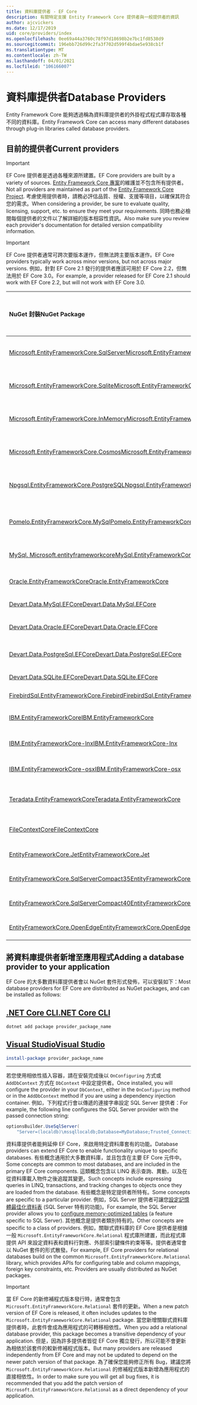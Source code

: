 ```yaml
---
title: 資料庫提供者 - EF Core
description: 有關特定支援 Entity Framework Core 提供者與一般提供者的資訊
author: ajcvickers
ms.date: 12/17/2019
uid: core/providers/index
ms.openlocfilehash: 0ee69a44a3760c78f97d18698b2e7bc1fd8538d9
ms.sourcegitcommit: 196ebb726d99c2fa3f702d599f4bdae5e938cb1f
ms.translationtype: MT
ms.contentlocale: zh-TW
ms.lasthandoff: 04/01/2021
ms.locfileid: "106166007"
---
```

# <a name="database-providers"></a><span data-ttu-id="dda9c-103">資料庫提供者</span><span class="sxs-lookup"><span data-stu-id="dda9c-103">Database Providers</span></span>

<span data-ttu-id="dda9c-104">Entity Framework Core 能夠透過稱為資料庫提供者的外掛程式程式庫存取各種不同的資料庫。</span><span class="sxs-lookup"><span data-stu-id="dda9c-104">Entity Framework Core can access many different databases through plug-in libraries called database providers.</span></span>

## <a name="current-providers"></a><span data-ttu-id="dda9c-105">目前的提供者</span><span class="sxs-lookup"><span data-stu-id="dda9c-105">Current providers</span></span>

> [!IMPORTANT]
> <span data-ttu-id="dda9c-106">EF Core 提供者是透過各種來源所建置。</span><span class="sxs-lookup"><span data-stu-id="dda9c-106">EF Core providers are built by a variety of sources.</span></span> <span data-ttu-id="dda9c-107">[Entity Framework Core 專案](https://github.com/dotnet/efcore)的維護並不包含所有提供者。</span><span class="sxs-lookup"><span data-stu-id="dda9c-107">Not all providers are maintained as part of the [Entity Framework Core Project](https://github.com/dotnet/efcore).</span></span> <span data-ttu-id="dda9c-108">考慮使用提供者時，請務必評估品質、授權、支援等項目，以確保其符合您的需求。</span><span class="sxs-lookup"><span data-stu-id="dda9c-108">When considering a provider, be sure to evaluate quality, licensing, support, etc. to ensure they meet your requirements.</span></span> <span data-ttu-id="dda9c-109">同時也務必檢閱每個提供者的文件以了解詳細的版本相容性資訊。</span><span class="sxs-lookup"><span data-stu-id="dda9c-109">Also make sure you review each provider's documentation for detailed version compatibility information.</span></span>

> [!IMPORTANT]
> <span data-ttu-id="dda9c-110">EF Core 提供者通常可跨次要版本運作，但無法跨主要版本運作。</span><span class="sxs-lookup"><span data-stu-id="dda9c-110">EF Core providers typically work across minor versions, but not across major versions.</span></span> <span data-ttu-id="dda9c-111">例如，針對 EF Core 2.1 發行的提供者應該可用於 EF Core 2.2，但無法用於 EF Core 3.0。</span><span class="sxs-lookup"><span data-stu-id="dda9c-111">For example, a provider released for EF Core 2.1 should work with EF Core 2.2, but will not work with EF Core 3.0.</span></span>

| <span data-ttu-id="dda9c-112">NuGet 封裝</span><span class="sxs-lookup"><span data-stu-id="dda9c-112">NuGet Package</span></span>                                                                                                                                                                         | <span data-ttu-id="dda9c-113">支援的資料庫引擎</span><span class="sxs-lookup"><span data-stu-id="dda9c-113">Supported database engines</span></span>      | <span data-ttu-id="dda9c-114">維護程式/廠商</span><span class="sxs-lookup"><span data-stu-id="dda9c-114">Maintainer / Vendor</span></span>                                                                             | <span data-ttu-id="dda9c-115">注意/需求</span><span class="sxs-lookup"><span data-stu-id="dda9c-115">Notes / Requirements</span></span>                       | <span data-ttu-id="dda9c-116">針對版本所建置</span><span class="sxs-lookup"><span data-stu-id="dda9c-116">Built for version</span></span> | <span data-ttu-id="dda9c-117">實用連結</span><span class="sxs-lookup"><span data-stu-id="dda9c-117">Useful links</span></span>                                                                                                                                   |
|:--------------------------------------------------------------------------------------------------------------------------------------------------------------------------------------|:--------------------------------|:------------------------------------------------------------------------------------------------|:-------------------------------------------|:------------------|:-----------------------------------------------------------------------------------------------------------------------------------------------|
| [<span data-ttu-id="dda9c-118">Microsoft.EntityFrameworkCore.SqlServer</span><span class="sxs-lookup"><span data-stu-id="dda9c-118">Microsoft.EntityFrameworkCore.SqlServer</span></span>](https://www.nuget.org/packages/Microsoft.EntityFrameworkCore.SqlServer)                                                                     | <span data-ttu-id="dda9c-119">SQL Server 2012 及更新版本</span><span class="sxs-lookup"><span data-stu-id="dda9c-119">SQL Server 2012 onwards</span></span>         | <span data-ttu-id="dda9c-120">[EF Core 專案](https://github.com/dotnet/efcore/) (Microsoft)</span><span class="sxs-lookup"><span data-stu-id="dda9c-120">[EF Core Project](https://github.com/dotnet/efcore/) (Microsoft)</span></span>                                |                                            | <span data-ttu-id="dda9c-121">5.0</span><span class="sxs-lookup"><span data-stu-id="dda9c-121">5.0</span></span>               | [<span data-ttu-id="dda9c-122">docs</span><span class="sxs-lookup"><span data-stu-id="dda9c-122">docs</span></span>](xref:core/providers/sql-server/index)                                                                                                   |
| [<span data-ttu-id="dda9c-123">Microsoft.EntityFrameworkCore.Sqlite</span><span class="sxs-lookup"><span data-stu-id="dda9c-123">Microsoft.EntityFrameworkCore.Sqlite</span></span>](https://www.nuget.org/packages/Microsoft.EntityFrameworkCore.Sqlite)                                                                           | <span data-ttu-id="dda9c-124">SQLite 3.7 及更新版本</span><span class="sxs-lookup"><span data-stu-id="dda9c-124">SQLite 3.7 onwards</span></span>              | <span data-ttu-id="dda9c-125">[EF Core 專案](https://github.com/dotnet/efcore/) (Microsoft)</span><span class="sxs-lookup"><span data-stu-id="dda9c-125">[EF Core Project](https://github.com/dotnet/efcore/) (Microsoft)</span></span>                                |                                            | <span data-ttu-id="dda9c-126">5.0</span><span class="sxs-lookup"><span data-stu-id="dda9c-126">5.0</span></span>               | [<span data-ttu-id="dda9c-127">docs</span><span class="sxs-lookup"><span data-stu-id="dda9c-127">docs</span></span>](xref:core/providers/sqlite/index)                                                                                                       |
| [<span data-ttu-id="dda9c-128">Microsoft.EntityFrameworkCore.InMemory</span><span class="sxs-lookup"><span data-stu-id="dda9c-128">Microsoft.EntityFrameworkCore.InMemory</span></span>](https://www.nuget.org/packages/Microsoft.EntityFrameworkCore.InMemory)                                                                       | <span data-ttu-id="dda9c-129">EF Core 記憶體內部資料庫</span><span class="sxs-lookup"><span data-stu-id="dda9c-129">EF Core in-memory database</span></span>      | <span data-ttu-id="dda9c-130">[EF Core 專案](https://github.com/dotnet/efcore/) (Microsoft)</span><span class="sxs-lookup"><span data-stu-id="dda9c-130">[EF Core Project](https://github.com/dotnet/efcore/) (Microsoft)</span></span>                                | [<span data-ttu-id="dda9c-131">限制</span><span class="sxs-lookup"><span data-stu-id="dda9c-131">Limitations</span></span>](xref:core/testing/in-memory) | <span data-ttu-id="dda9c-132">5.0</span><span class="sxs-lookup"><span data-stu-id="dda9c-132">5.0</span></span>               | [<span data-ttu-id="dda9c-133">docs</span><span class="sxs-lookup"><span data-stu-id="dda9c-133">docs</span></span>](xref:core/providers/in-memory/index)                                                                                                    |
| [<span data-ttu-id="dda9c-134">Microsoft.EntityFrameworkCore.Cosmos</span><span class="sxs-lookup"><span data-stu-id="dda9c-134">Microsoft.EntityFrameworkCore.Cosmos</span></span>](https://www.nuget.org/packages/Microsoft.EntityFrameworkCore.Cosmos)                                                                           | <span data-ttu-id="dda9c-135">Azure Cosmos DB SQL API</span><span class="sxs-lookup"><span data-stu-id="dda9c-135">Azure Cosmos DB SQL API</span></span>         | <span data-ttu-id="dda9c-136">[EF Core 專案](https://github.com/dotnet/efcore/) (Microsoft)</span><span class="sxs-lookup"><span data-stu-id="dda9c-136">[EF Core Project](https://github.com/dotnet/efcore/) (Microsoft)</span></span>                                |                                            | <span data-ttu-id="dda9c-137">5.0</span><span class="sxs-lookup"><span data-stu-id="dda9c-137">5.0</span></span>               | [<span data-ttu-id="dda9c-138">docs</span><span class="sxs-lookup"><span data-stu-id="dda9c-138">docs</span></span>](xref:core/providers/cosmos/index)                                                                                                       |
| [<span data-ttu-id="dda9c-139">Npgsql.EntityFrameworkCore.PostgreSQL</span><span class="sxs-lookup"><span data-stu-id="dda9c-139">Npgsql.EntityFrameworkCore.PostgreSQL</span></span>](https://www.nuget.org/packages/Npgsql.EntityFrameworkCore.PostgreSQL)                                                                         | <span data-ttu-id="dda9c-140">PostgreSQL</span><span class="sxs-lookup"><span data-stu-id="dda9c-140">PostgreSQL</span></span>                      | [<span data-ttu-id="dda9c-141">Npgsql 開發小組</span><span class="sxs-lookup"><span data-stu-id="dda9c-141">Npgsql Development Team</span></span>](https://github.com/npgsql)                                            |                                            | <span data-ttu-id="dda9c-142">5.0</span><span class="sxs-lookup"><span data-stu-id="dda9c-142">5.0</span></span>               | [<span data-ttu-id="dda9c-143">docs</span><span class="sxs-lookup"><span data-stu-id="dda9c-143">docs</span></span>](https://www.npgsql.org/efcore/index.html)                                                                                               |
| [<span data-ttu-id="dda9c-144">Pomelo.EntityFrameworkCore.MySql</span><span class="sxs-lookup"><span data-stu-id="dda9c-144">Pomelo.EntityFrameworkCore.MySql</span></span>](https://www.nuget.org/packages/Pomelo.EntityFrameworkCore.MySql)                                                                                   | <span data-ttu-id="dda9c-145">MySQL、MariaDB</span><span class="sxs-lookup"><span data-stu-id="dda9c-145">MySQL, MariaDB</span></span>                  | [<span data-ttu-id="dda9c-146">Pomelo Foundation 專案</span><span class="sxs-lookup"><span data-stu-id="dda9c-146">Pomelo Foundation Project</span></span>](https://github.com/PomeloFoundation)                                |                                            | <span data-ttu-id="dda9c-147">3.1</span><span class="sxs-lookup"><span data-stu-id="dda9c-147">3.1</span></span>               | [<span data-ttu-id="dda9c-148">讀我檔案</span><span class="sxs-lookup"><span data-stu-id="dda9c-148">readme</span></span>](https://github.com/PomeloFoundation/Pomelo.EntityFrameworkCore.MySql/blob/master/README.md)                                           |
| [<span data-ttu-id="dda9c-149">MySql. Microsoft.entityframeworkcore</span><span class="sxs-lookup"><span data-stu-id="dda9c-149">MySql.EntityFrameworkCore</span></span>](https://www.nuget.org/packages/MySql.EntityFrameworkCore)                                                                                                 | <span data-ttu-id="dda9c-150">MySQL</span><span class="sxs-lookup"><span data-stu-id="dda9c-150">MySQL</span></span>                           | <span data-ttu-id="dda9c-151">[MySQL 專案](https://dev.mysql.com) (Oracle)</span><span class="sxs-lookup"><span data-stu-id="dda9c-151">[MySQL project](https://dev.mysql.com) (Oracle)</span></span>                                                 |                                            | <span data-ttu-id="dda9c-152">5.0</span><span class="sxs-lookup"><span data-stu-id="dda9c-152">5.0</span></span>               | [<span data-ttu-id="dda9c-153">docs</span><span class="sxs-lookup"><span data-stu-id="dda9c-153">docs</span></span>](https://dev.mysql.com/doc/connector-net/en/connector-net-entityframework-core.html)                                                     |
| [<span data-ttu-id="dda9c-154">Oracle.EntityFrameworkCore</span><span class="sxs-lookup"><span data-stu-id="dda9c-154">Oracle.EntityFrameworkCore</span></span>](https://www.nuget.org/packages/Oracle.EntityFrameworkCore/)                                                                                              | <span data-ttu-id="dda9c-155">Oracle DB 11.2 與更新版本</span><span class="sxs-lookup"><span data-stu-id="dda9c-155">Oracle DB 11.2 onwards</span></span>          | [<span data-ttu-id="dda9c-156">Oracle</span><span class="sxs-lookup"><span data-stu-id="dda9c-156">Oracle</span></span>](https://www.oracle.com/technetwork/topics/dotnet/)                                     |                                            | <span data-ttu-id="dda9c-157">5.0</span><span class="sxs-lookup"><span data-stu-id="dda9c-157">5.0</span></span>               | [<span data-ttu-id="dda9c-158">網站</span><span class="sxs-lookup"><span data-stu-id="dda9c-158">website</span></span>](https://www.oracle.com/technetwork/topics/dotnet/)                                                                                   |
| [<span data-ttu-id="dda9c-159">Devart.Data.MySql.EFCore</span><span class="sxs-lookup"><span data-stu-id="dda9c-159">Devart.Data.MySql.EFCore</span></span>](https://www.nuget.org/packages/Devart.Data.MySql.EFCore/)                                                                                                  | <span data-ttu-id="dda9c-160">MySQL 5 及更新版本</span><span class="sxs-lookup"><span data-stu-id="dda9c-160">MySQL 5 onwards</span></span>                 | [<span data-ttu-id="dda9c-161">DevArt</span><span class="sxs-lookup"><span data-stu-id="dda9c-161">DevArt</span></span>](https://www.devart.com/)                                                               | <span data-ttu-id="dda9c-162">已支付</span><span class="sxs-lookup"><span data-stu-id="dda9c-162">Paid</span></span>                                       | <span data-ttu-id="dda9c-163">5.0</span><span class="sxs-lookup"><span data-stu-id="dda9c-163">5.0</span></span>               | [<span data-ttu-id="dda9c-164">docs</span><span class="sxs-lookup"><span data-stu-id="dda9c-164">docs</span></span>](https://www.devart.com/dotconnect/mysql/docs/)                                                                                          |
| [<span data-ttu-id="dda9c-165">Devart.Data.Oracle.EFCore</span><span class="sxs-lookup"><span data-stu-id="dda9c-165">Devart.Data.Oracle.EFCore</span></span>](https://www.nuget.org/packages/Devart.Data.Oracle.EFCore/)                                                                                                | <span data-ttu-id="dda9c-166">Oracle DB 9.2.0.4 與更新版本</span><span class="sxs-lookup"><span data-stu-id="dda9c-166">Oracle DB 9.2.0.4 onwards</span></span>       | [<span data-ttu-id="dda9c-167">DevArt</span><span class="sxs-lookup"><span data-stu-id="dda9c-167">DevArt</span></span>](https://www.devart.com/)                                                               | <span data-ttu-id="dda9c-168">已支付</span><span class="sxs-lookup"><span data-stu-id="dda9c-168">Paid</span></span>                                       | <span data-ttu-id="dda9c-169">5.0</span><span class="sxs-lookup"><span data-stu-id="dda9c-169">5.0</span></span>               | [<span data-ttu-id="dda9c-170">docs</span><span class="sxs-lookup"><span data-stu-id="dda9c-170">docs</span></span>](https://www.devart.com/dotconnect/oracle/docs/)                                                                                         |
| [<span data-ttu-id="dda9c-171">Devart.Data.PostgreSql.EFCore</span><span class="sxs-lookup"><span data-stu-id="dda9c-171">Devart.Data.PostgreSql.EFCore</span></span>](https://www.nuget.org/packages/Devart.Data.PostgreSql.EFCore/)                                                                                        | <span data-ttu-id="dda9c-172">PostgreSQL 8.0 及更新版本</span><span class="sxs-lookup"><span data-stu-id="dda9c-172">PostgreSQL 8.0 onwards</span></span>          | [<span data-ttu-id="dda9c-173">DevArt</span><span class="sxs-lookup"><span data-stu-id="dda9c-173">DevArt</span></span>](https://www.devart.com/)                                                               | <span data-ttu-id="dda9c-174">已支付</span><span class="sxs-lookup"><span data-stu-id="dda9c-174">Paid</span></span>                                       | <span data-ttu-id="dda9c-175">5.0</span><span class="sxs-lookup"><span data-stu-id="dda9c-175">5.0</span></span>               | [<span data-ttu-id="dda9c-176">docs</span><span class="sxs-lookup"><span data-stu-id="dda9c-176">docs</span></span>](https://www.devart.com/dotconnect/postgresql/docs/)                                                                                     |
| [<span data-ttu-id="dda9c-177">Devart.Data.SQLite.EFCore</span><span class="sxs-lookup"><span data-stu-id="dda9c-177">Devart.Data.SQLite.EFCore</span></span>](https://www.nuget.org/packages/Devart.Data.SQLite.EFCore/)                                                                                                | <span data-ttu-id="dda9c-178">SQLite 3 及更新版本</span><span class="sxs-lookup"><span data-stu-id="dda9c-178">SQLite 3 onwards</span></span>                | [<span data-ttu-id="dda9c-179">DevArt</span><span class="sxs-lookup"><span data-stu-id="dda9c-179">DevArt</span></span>](https://www.devart.com/)                                                               | <span data-ttu-id="dda9c-180">已支付</span><span class="sxs-lookup"><span data-stu-id="dda9c-180">Paid</span></span>                                       | <span data-ttu-id="dda9c-181">5.0</span><span class="sxs-lookup"><span data-stu-id="dda9c-181">5.0</span></span>               | [<span data-ttu-id="dda9c-182">docs</span><span class="sxs-lookup"><span data-stu-id="dda9c-182">docs</span></span>](https://www.devart.com/dotconnect/sqlite/docs/)                                                                                         |
| [<span data-ttu-id="dda9c-183">FirebirdSql.EntityFrameworkCore.Firebird</span><span class="sxs-lookup"><span data-stu-id="dda9c-183">FirebirdSql.EntityFrameworkCore.Firebird</span></span>](https://www.nuget.org/packages/FirebirdSql.EntityFrameworkCore.Firebird/)                                                                  | <span data-ttu-id="dda9c-184">Firebird 3.0 及更新版本</span><span class="sxs-lookup"><span data-stu-id="dda9c-184">Firebird 3.0 onwards</span></span>            | [<span data-ttu-id="dda9c-185">Jiří Činčura</span><span class="sxs-lookup"><span data-stu-id="dda9c-185">Jiří Činčura</span></span>](https://github.com/cincuranet)                                                   |                                            | <span data-ttu-id="dda9c-186">5.0</span><span class="sxs-lookup"><span data-stu-id="dda9c-186">5.0</span></span>               | [<span data-ttu-id="dda9c-187">docs</span><span class="sxs-lookup"><span data-stu-id="dda9c-187">docs</span></span>](https://github.com/cincuranet/FirebirdSql.Data.FirebirdClient/blob/master/Provider/docs/entity-framework-core.md)                       |
| [<span data-ttu-id="dda9c-188">IBM.EntityFrameworkCore</span><span class="sxs-lookup"><span data-stu-id="dda9c-188">IBM.EntityFrameworkCore</span></span>](https://www-112.ibm.com/software/howtobuy/passportadvantage/paocustomer/sdma/SDMA?P0=DOWNLOAD_SEARCH_BY_PART_NO&FIELD_SEARCH_TYPE=3&searchVal=CC6XFML)      | <span data-ttu-id="dda9c-189">Db2、Informix</span><span class="sxs-lookup"><span data-stu-id="dda9c-189">Db2, Informix</span></span>                   | [<span data-ttu-id="dda9c-190">IBM</span><span class="sxs-lookup"><span data-stu-id="dda9c-190">IBM</span></span>](https://ibm.com)                                                                          | <span data-ttu-id="dda9c-191">付費，Windows</span><span class="sxs-lookup"><span data-stu-id="dda9c-191">Paid, Windows</span></span>                              | <span data-ttu-id="dda9c-192">3.1</span><span class="sxs-lookup"><span data-stu-id="dda9c-192">3.1</span></span>               | [<span data-ttu-id="dda9c-193">客戶網站</span><span class="sxs-lookup"><span data-stu-id="dda9c-193">customer website</span></span>](https://www.ibm.com/software/passportadvantage/pao_customer.html)                                                           |
| [<span data-ttu-id="dda9c-194">IBM.EntityFrameworkCore-lnx</span><span class="sxs-lookup"><span data-stu-id="dda9c-194">IBM.EntityFrameworkCore-lnx</span></span>](https://www-112.ibm.com/software/howtobuy/passportadvantage/paocustomer/sdma/SDMA?P0=DOWNLOAD_SEARCH_BY_PART_NO&FIELD_SEARCH_TYPE=3&searchVal=CC6XGML)  | <span data-ttu-id="dda9c-195">Db2、Informix</span><span class="sxs-lookup"><span data-stu-id="dda9c-195">Db2, Informix</span></span>                   | [<span data-ttu-id="dda9c-196">IBM</span><span class="sxs-lookup"><span data-stu-id="dda9c-196">IBM</span></span>](https://ibm.com)                                                                          | <span data-ttu-id="dda9c-197">付費，Linux</span><span class="sxs-lookup"><span data-stu-id="dda9c-197">Paid, Linux</span></span>                                | <span data-ttu-id="dda9c-198">3.1</span><span class="sxs-lookup"><span data-stu-id="dda9c-198">3.1</span></span>               | [<span data-ttu-id="dda9c-199">客戶網站</span><span class="sxs-lookup"><span data-stu-id="dda9c-199">customer website</span></span>](https://www.ibm.com/software/passportadvantage/pao_customer.html)                                                           |
| [<span data-ttu-id="dda9c-200">IBM.EntityFrameworkCore-osx</span><span class="sxs-lookup"><span data-stu-id="dda9c-200">IBM.EntityFrameworkCore-osx</span></span>](https://www-112.ibm.com/software/howtobuy/passportadvantage/paocustomer/sdma/SDMA?P0=DOWNLOAD_SEARCH_BY_PART_NO&FIELD_SEARCH_TYPE=3&searchVal=CC6XHML)  | <span data-ttu-id="dda9c-201">Db2、Informix</span><span class="sxs-lookup"><span data-stu-id="dda9c-201">Db2, Informix</span></span>                   | [<span data-ttu-id="dda9c-202">IBM</span><span class="sxs-lookup"><span data-stu-id="dda9c-202">IBM</span></span>](https://ibm.com)                                                                          | <span data-ttu-id="dda9c-203">付費，macOS</span><span class="sxs-lookup"><span data-stu-id="dda9c-203">Paid, macOS</span></span>                                | <span data-ttu-id="dda9c-204">3.1</span><span class="sxs-lookup"><span data-stu-id="dda9c-204">3.1</span></span>               | [<span data-ttu-id="dda9c-205">客戶網站</span><span class="sxs-lookup"><span data-stu-id="dda9c-205">customer website</span></span>](https://www.ibm.com/software/passportadvantage/pao_customer.html)                                                           |
| [<span data-ttu-id="dda9c-206">Teradata.EntityFrameworkCore</span><span class="sxs-lookup"><span data-stu-id="dda9c-206">Teradata.EntityFrameworkCore</span></span>](https://www.nuget.org/packages/Teradata.EntityFrameworkCore/)                                                                                          | <span data-ttu-id="dda9c-207">Teradata 資料庫 16.10 及更新版本</span><span class="sxs-lookup"><span data-stu-id="dda9c-207">Teradata Database 16.10 onwards</span></span> | [<span data-ttu-id="dda9c-208">Teradata</span><span class="sxs-lookup"><span data-stu-id="dda9c-208">Teradata</span></span>](https://downloads.teradata.com/download/connectivity/net-data-provider-for-teradata) |                                            | <span data-ttu-id="dda9c-209">3.1</span><span class="sxs-lookup"><span data-stu-id="dda9c-209">3.1</span></span>               | [<span data-ttu-id="dda9c-210">網站</span><span class="sxs-lookup"><span data-stu-id="dda9c-210">website</span></span>](https://www.nuget.org/packages/Teradata.EntityFrameworkCore/)                                                                        |
| [<span data-ttu-id="dda9c-211">FileContextCore</span><span class="sxs-lookup"><span data-stu-id="dda9c-211">FileContextCore</span></span>](https://www.nuget.org/packages/FileContextCore/)                                                                                                                    | <span data-ttu-id="dda9c-212">將資料儲存在檔案中</span><span class="sxs-lookup"><span data-stu-id="dda9c-212">Stores data in files</span></span>            | [<span data-ttu-id="dda9c-213">Morris Janatzek</span><span class="sxs-lookup"><span data-stu-id="dda9c-213">Morris Janatzek</span></span>](https://github.com/morrisjdev)                                                | <span data-ttu-id="dda9c-214">適合用於開發</span><span class="sxs-lookup"><span data-stu-id="dda9c-214">For development purposes</span></span>                   | <span data-ttu-id="dda9c-215">3.0</span><span class="sxs-lookup"><span data-stu-id="dda9c-215">3.0</span></span>               | [<span data-ttu-id="dda9c-216">讀我檔案</span><span class="sxs-lookup"><span data-stu-id="dda9c-216">readme</span></span>](https://github.com/morrisjdev/FileContextCore/blob/master/README.md)                                                                  |
| [<span data-ttu-id="dda9c-217">EntityFrameworkCore.Jet</span><span class="sxs-lookup"><span data-stu-id="dda9c-217">EntityFrameworkCore.Jet</span></span>](https://www.nuget.org/packages/EntityFrameworkCore.Jet/)                                                                                                    | <span data-ttu-id="dda9c-218">Microsoft Access 檔案</span><span class="sxs-lookup"><span data-stu-id="dda9c-218">Microsoft Access files</span></span>          | [<span data-ttu-id="dda9c-219">Bubi</span><span class="sxs-lookup"><span data-stu-id="dda9c-219">Bubi</span></span>](https://github.com/bubibubi)                                                             | <span data-ttu-id="dda9c-220">.NET Framework</span><span class="sxs-lookup"><span data-stu-id="dda9c-220">.NET Framework</span></span>                             | <span data-ttu-id="dda9c-221">2.2</span><span class="sxs-lookup"><span data-stu-id="dda9c-221">2.2</span></span>               | [<span data-ttu-id="dda9c-222">讀我檔案</span><span class="sxs-lookup"><span data-stu-id="dda9c-222">readme</span></span>](https://github.com/bubibubi/EntityFrameworkCore.Jet/blob/master/docs/README.md)                                                       |
| [<span data-ttu-id="dda9c-223">EntityFrameworkCore.SqlServerCompact35</span><span class="sxs-lookup"><span data-stu-id="dda9c-223">EntityFrameworkCore.SqlServerCompact35</span></span>](https://www.nuget.org/packages/EntityFrameworkCore.SqlServerCompact35)                                                                       | <span data-ttu-id="dda9c-224">SQL Server Compact 3.5</span><span class="sxs-lookup"><span data-stu-id="dda9c-224">SQL Server Compact 3.5</span></span>          | [<span data-ttu-id="dda9c-225">Erik Ejlskov Jensen</span><span class="sxs-lookup"><span data-stu-id="dda9c-225">Erik Ejlskov Jensen</span></span>](https://github.com/ErikEJ/)                                               | <span data-ttu-id="dda9c-226">.NET Framework</span><span class="sxs-lookup"><span data-stu-id="dda9c-226">.NET Framework</span></span>                             | <span data-ttu-id="dda9c-227">2.2</span><span class="sxs-lookup"><span data-stu-id="dda9c-227">2.2</span></span>               | [<span data-ttu-id="dda9c-228">wiki</span><span class="sxs-lookup"><span data-stu-id="dda9c-228">wiki</span></span>](https://github.com/ErikEJ/EntityFramework.SqlServerCompact/wiki/Using-EF-Core-with-SQL-Server-Compact-in-Traditional-.NET-Applications) |
| [<span data-ttu-id="dda9c-229">EntityFrameworkCore.SqlServerCompact40</span><span class="sxs-lookup"><span data-stu-id="dda9c-229">EntityFrameworkCore.SqlServerCompact40</span></span>](https://www.nuget.org/packages/EntityFrameworkCore.SqlServerCompact40)                                                                       | <span data-ttu-id="dda9c-230">SQL Server Compact 4.0</span><span class="sxs-lookup"><span data-stu-id="dda9c-230">SQL Server Compact 4.0</span></span>          | [<span data-ttu-id="dda9c-231">Erik Ejlskov Jensen</span><span class="sxs-lookup"><span data-stu-id="dda9c-231">Erik Ejlskov Jensen</span></span>](https://github.com/ErikEJ/)                                               | <span data-ttu-id="dda9c-232">.NET Framework</span><span class="sxs-lookup"><span data-stu-id="dda9c-232">.NET Framework</span></span>                             | <span data-ttu-id="dda9c-233">2.2</span><span class="sxs-lookup"><span data-stu-id="dda9c-233">2.2</span></span>               | [<span data-ttu-id="dda9c-234">wiki</span><span class="sxs-lookup"><span data-stu-id="dda9c-234">wiki</span></span>](https://github.com/ErikEJ/EntityFramework.SqlServerCompact/wiki/Using-EF-Core-with-SQL-Server-Compact-in-Traditional-.NET-Applications) |
| [<span data-ttu-id="dda9c-235">EntityFrameworkCore.OpenEdge</span><span class="sxs-lookup"><span data-stu-id="dda9c-235">EntityFrameworkCore.OpenEdge</span></span>](https://www.nuget.org/packages/EntityFrameworkCore.OpenEdge/)                                                                                          | <span data-ttu-id="dda9c-236">Progress OpenEdge</span><span class="sxs-lookup"><span data-stu-id="dda9c-236">Progress OpenEdge</span></span>               | [<span data-ttu-id="dda9c-237">Alex Wiese</span><span class="sxs-lookup"><span data-stu-id="dda9c-237">Alex Wiese</span></span>](https://github.com/alexwiese)                                                      |                                            | <span data-ttu-id="dda9c-238">2.1</span><span class="sxs-lookup"><span data-stu-id="dda9c-238">2.1</span></span>               | [<span data-ttu-id="dda9c-239">讀我檔案</span><span class="sxs-lookup"><span data-stu-id="dda9c-239">readme</span></span>](https://github.com/alexwiese/EntityFrameworkCore.OpenEdge/blob/master/README.md)                                                      |

## <a name="adding-a-database-provider-to-your-application"></a><span data-ttu-id="dda9c-240">將資料庫提供者新增至應用程式</span><span class="sxs-lookup"><span data-stu-id="dda9c-240">Adding a database provider to your application</span></span>

<span data-ttu-id="dda9c-241">EF Core 的大多數資料庫提供者會以 NuGet 套件形式發佈，可以安裝如下：</span><span class="sxs-lookup"><span data-stu-id="dda9c-241">Most database providers for EF Core are distributed as NuGet packages, and can be installed as follows:</span></span>

## <a name="net-core-cli"></a>[<span data-ttu-id="dda9c-242">.NET Core CLI</span><span class="sxs-lookup"><span data-stu-id="dda9c-242">.NET Core CLI</span></span>](#tab/dotnet-core-cli)

```dotnetcli
dotnet add package provider_package_name
```

## <a name="visual-studio"></a>[<span data-ttu-id="dda9c-243">Visual Studio</span><span class="sxs-lookup"><span data-stu-id="dda9c-243">Visual Studio</span></span>](#tab/vs)

```powershell
install-package provider_package_name
```

***

<span data-ttu-id="dda9c-244">若您使用相依性插入容器，請在安裝完成後以 `OnConfiguring` 方式或 `AddDbContext` 方式在 `DbContext` 中設定提供者。</span><span class="sxs-lookup"><span data-stu-id="dda9c-244">Once installed, you will configure the provider in your `DbContext`, either in the `OnConfiguring` method or in the `AddDbContext` method if you are using a dependency injection container.</span></span>
<span data-ttu-id="dda9c-245">例如，下列程式行會以傳遞的連接字串設定 SQL Server 提供者：</span><span class="sxs-lookup"><span data-stu-id="dda9c-245">For example, the following line configures the SQL Server provider with the passed connection string:</span></span>

```csharp
optionsBuilder.UseSqlServer(
    "Server=(localdb)\mssqllocaldb;Database=MyDatabase;Trusted_Connection=True;");
```

<span data-ttu-id="dda9c-246">資料庫提供者能夠延伸 EF Core，來啟用特定資料庫套有的功能。</span><span class="sxs-lookup"><span data-stu-id="dda9c-246">Database providers can extend EF Core to enable functionality unique to specific databases.</span></span>
<span data-ttu-id="dda9c-247">有些概念通用於大多數資料庫，並且包含在主要 EF Core 元件中。</span><span class="sxs-lookup"><span data-stu-id="dda9c-247">Some concepts are common to most databases, and are included in the primary EF Core components.</span></span>
<span data-ttu-id="dda9c-248">這類概念包含以 LINQ 表示查詢、異動，以及在從資料庫載入物件之後追蹤其變更。</span><span class="sxs-lookup"><span data-stu-id="dda9c-248">Such concepts include expressing queries in LINQ, transactions, and tracking changes to objects once they are loaded from the database.</span></span>
<span data-ttu-id="dda9c-249">有些概念是特定提供者所特有。</span><span class="sxs-lookup"><span data-stu-id="dda9c-249">Some concepts are specific to a particular provider.</span></span>
<span data-ttu-id="dda9c-250">例如，SQL Server 提供者可讓您[設定記憶體最佳化資料表](xref:core/providers/sql-server/memory-optimized-tables) (SQL Server 特有的功能)。</span><span class="sxs-lookup"><span data-stu-id="dda9c-250">For example, the SQL Server provider allows you to [configure memory-optimized tables](xref:core/providers/sql-server/memory-optimized-tables) (a feature specific to SQL Server).</span></span>
<span data-ttu-id="dda9c-251">其他概念是提供者類別特有的。</span><span class="sxs-lookup"><span data-stu-id="dda9c-251">Other concepts are specific to a class of providers.</span></span>
<span data-ttu-id="dda9c-252">例如，關聯式資料庫的 EF Core 提供者是根據一般 `Microsoft.EntityFrameworkCore.Relational` 程式庫所建置，而此程式庫提供 API 來設定資料表和資料行對應、外部索引鍵條件約束等等。提供者通常會以 NuGet 套件的形式散發。</span><span class="sxs-lookup"><span data-stu-id="dda9c-252">For example, EF Core providers for relational databases build on the common `Microsoft.EntityFrameworkCore.Relational` library, which provides APIs for configuring table and column mappings, foreign key constraints, etc. Providers are usually distributed as NuGet packages.</span></span>

> [!IMPORTANT]
> <span data-ttu-id="dda9c-253">當 EF Core 的新修補程式版本發行時，通常會包含 `Microsoft.EntityFrameworkCore.Relational` 套件的更新。</span><span class="sxs-lookup"><span data-stu-id="dda9c-253">When a new patch version of EF Core is released, it often includes updates to the `Microsoft.EntityFrameworkCore.Relational` package.</span></span>
> <span data-ttu-id="dda9c-254">當您新增關聯式資料庫提供者時，此套件會成為應用程式的可轉移相依性。</span><span class="sxs-lookup"><span data-stu-id="dda9c-254">When you add a relational database provider, this package becomes a transitive dependency of your application.</span></span>
> <span data-ttu-id="dda9c-255">但是，因為許多提供者皆從 EF Core 獨立發行，所以可能不會更新為相依於該套件的較新修補程式版本。</span><span class="sxs-lookup"><span data-stu-id="dda9c-255">But many providers are released independently from EF Core and may not be updated to depend on the newer patch version of that package.</span></span>
> <span data-ttu-id="dda9c-256">為了確保您能夠修正所有 Bug，建議您將 `Microsoft.EntityFrameworkCore.Relational` 的修補程式版本新增為應用程式的直接相依性。</span><span class="sxs-lookup"><span data-stu-id="dda9c-256">In order to make sure you will get all bug fixes, it is recommended that you add the patch version of `Microsoft.EntityFrameworkCore.Relational` as a direct dependency of your application.</span></span>

